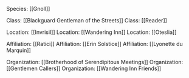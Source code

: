 Species: [[Gnoll]]

Class: [[Blackguard Gentleman of the Streets]]
Class: [[Reader]]

Location: [[Invrisil]]
Location: [[Wandering Inn]]
Location: [[Oteslia]]

Affiliation: [[Ratici]]
Affiliation: [[Erin Solstice]]
Affiliation: [[Lyonette du Marquin]]

Organization: [[Brotherhood of Serendipitous Meetings]]
Organization: [[Gentlemen Callers]]
Organization: [[Wandering Inn Friends]]
